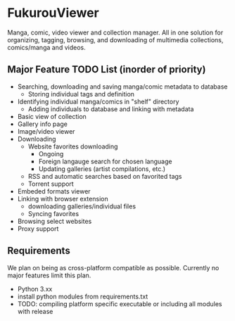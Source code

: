 FukurouViewer
=====================
Manga, comic, video viewer and collection manager.  All in one solution for organizing, tagging, browsing, and downloading of multimedia
collections, comics/manga and videos.

Major Feature TODO List (inorder of priority)
---------------------
* Searching, downloading and saving manga/comic metadata to database
  * Storing individual tags and definition
* Identifying individual manga/comics in "shelf" directory
  * Adding individuals to database and linking with metadata
* Basic view of collection
* Gallery info page
* Image/video viewer
* Downloading
  * Website favorites downloading
    * Ongoing
    * Foreign langauge search for chosen language
    * Updating galleries (artist compilations, etc.)
  * RSS and automatic searches based on favorited tags
  * Torrent support
* Embeded formats viewer
* Linking with browser extension
  * downloading galleries/individual files
  * Syncing favorites
* Browsing select websites
* Proxy support

Requirements
---------------------
We plan on being as cross-platform compatible as possible.  Currently no major features limit this plan.
* Python 3.xx
* install python modules from requirements.txt
* TODO: compiling platform specific executable or including all modules with release
